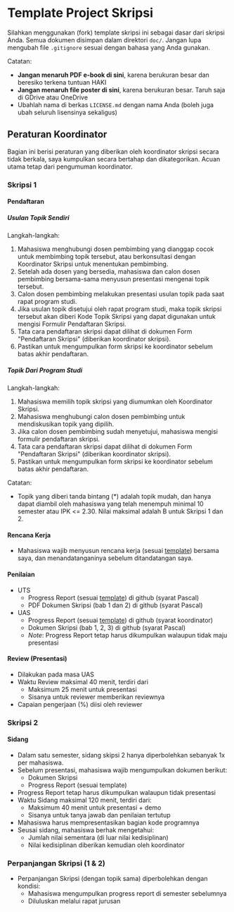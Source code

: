 Template Project Skripsi
========================

Silahkan menggunakan (fork) template skripsi ini sebagai dasar dari skripsi
Anda. Semua dokumen disimpan dalam direktori `doc/`. Jangan lupa mengubah
file `.gitignore` sesuai dengan bahasa yang Anda gunakan.

Catatan:

* **Jangan menaruh PDF e-book di sini**, karena berukuran besar dan beresiko terkena tuntuan HAKI
* **Jangan menaruh file poster di sini**, karena berukuran besar. Taruh saja di GDrive atau OneDrive
* Ubahlah nama di berkas `LICENSE.md` dengan nama Anda (boleh juga ubah seluruh lisensinya sekaligus)

Peraturan Koordinator
---------------------

Bagian ini berisi peraturan yang diberikan oleh koordinator skripsi secara tidak berkala, saya kumpulkan secara bertahap dan dikategorikan. Acuan utama tetap dari pengumuman koordinator.

### Skripsi 1

#### Pendaftaran

##### Usulan Topik Sendiri

Langkah-langkah:

1. Mahasiswa menghubungi dosen pembimbing yang dianggap cocok untuk membimbing topik tersebut, atau berkonsultasi dengan Koordinator Skripsi untuk menentukan pembimbing.
2. Setelah ada dosen yang bersedia, mahasiswa dan calon dosen pembimbing bersama-sama menyusun presentasi mengenai topik tersebut.
3. Calon dosen pembimbing melakukan presentasi usulan topik pada saat rapat program studi.
4. Jika usulan topik disetujui oleh rapat program studi, maka topik skripsi tersebut akan diberi Kode Topik Skripsi yang dapat digunakan untuk mengisi Formulir Pendaftaran Skripsi.
5. Tata cara pendaftaran skripsi dapat dilihat di dokumen Form "Pendaftaran Skripsi" (diberikan koordinator skripsi).
6. Pastikan untuk mengumpulkan form skripsi ke koordinator sebelum batas akhir pendaftaran.

##### Topik Dari Program Studi

Langkah-langkah:

1. Mahasiswa memilih topik skripsi yang diumumkan oleh Koordinator Skripsi. 
2. Mahasiswa menghubungi calon dosen pembimbing untuk mendiskusikan topik yang dipilih.
3. Jika calon dosen pembimbing sudah menyetujui, mahasiswa mengisi formulir pendaftaran skripsi.
4. Tata cara pendaftaran skripsi dapat dilihat di dokumen Form "Pendaftaran Skripsi" (diberikan koordinator skripsi).
5. Pastikan untuk mengumpulkan form skripsi ke koordinator sebelum batas akhir pendaftaran.

Catatan:

* Topik yang diberi tanda bintang (*) adalah topik mudah, dan hanya dapat diambil oleh mahasiswa yang telah menempuh minimal 10 semester atau IPK <= 2.30. Nilai maksimal adalah B untuk Skripsi 1 dan 2.

#### Rencana Kerja

* Mahasiswa wajib menyusun rencana kerja (sesuai [template](https://github.com/pascalalfadian/Skripsi/tree/master/doc/RencanaKerja)) bersama saya, dan menandatanganinya sebelum ditandatangan saya.

#### Penilaian

* UTS
    - Progress Report (sesuai [template](https://github.com/pascalalfadian/Skripsi/tree/master/doc/ProgressReport)) di github (syarat Pascal)
    - PDF Dokumen Skripsi (bab 1 dan 2) di github (syarat Pascal)
* UAS
    - Progress Report (sesuai [template](https://github.com/pascalalfadian/Skripsi/tree/master/doc/ProgressReport)) di github (syarat koordinator)
    - Dokumen Skripsi (bab 1, 2, 3) di github (syarat Pascal)
    - _Note_: Progress Report tetap harus dikumpulkan walaupun tidak maju presentasi

#### Review (Presentasi)

* Dilakukan pada masa UAS
* Waktu Review maksimal 40 menit, terdiri dari
    - Maksimum 25 menit untuk presentasi
    - Sisanya untuk reviewer memberikan reviewnya
* Capaian pengerjaan (%) diisi oleh reviewer

### Skripsi 2

#### Sidang

* Dalam satu semester, sidang skipsi 2 hanya diperbolehkan sebanyak 1x per mahasiswa.
* Sebelum presentasi, mahasiswa wajib mengumpulkan dokumen berikut:
    - Dokumen Skripsi
    - Progress Report (sesuai template)
* Progress Report tetap harus dikumpulkan walaupun tidak presentasi
* Waktu Sidang maksimal 120 menit, terdiri dari:
    - Maksimum 40 menit untuk presentasi + demo
    - Sisanya untuk tanya jawab dan penilaian tertutup
* Mahasiswa harus mempresentasikan bagian kode programnya
* Seusai sidang, mahasiswa berhak mengetahui:
    - Jumlah nilai sementara (di luar nilai kedisiplinan)
    - Nilai kedisiplinan diberikan kemudian oleh koordinator

### Perpanjangan Skripsi (1 & 2)

* Perpanjangan Skripsi (dengan topik sama) diperbolehkan dengan kondisi:
    - Mahasiswa mengumpulkan progress report di semester sebelumnya
    - Diluluskan melalui rapat jurusan
